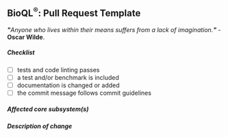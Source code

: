 <!--
Thank you for submitting a pull request to BioQL®.
Before you submit, please review below requirements and walk through the checklist.
You can 'tick' a box by using the letter "x": [x].

Run the test suite by invoking: `grunt test`.

If this aims to fix a regression or you’re adding a feature, make sure you also
write a test. Finally – if possible – a benchmark that quantifies your changes.

Finally, read through our contributors guide and make adjustments as necessary:
https://github.com/BioQL/BioQL/blob/master/CONTRIBUTING.md
-->
## BioQL<sup>®</sup>: Pull Request Template
<i><b>"</b>Anyone who lives within their means suffers from a lack of imagination.<b>"</b></i> - <b>Oscar Wilde</b>.
##### Checklist

<!-- remove lines that do not apply to you. -->

- [ ] tests and code linting passes
- [ ] a test and/or benchmark is included
- [ ] documentation is changed or added
- [ ] the commit message follows commit guidelines

##### Affected core subsystem(s)

<!-- provide affected core subsystem(s) (like Grammar, Lexer, Parser, Helper etc.) -->

##### Description of change

<!-- provide a description of the change below this comment. -->
